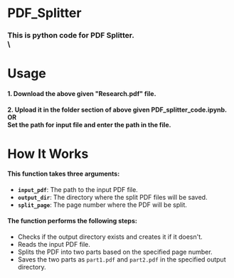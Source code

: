 # PDF_Splitter <br>
### This is python code for PDF Splitter. <br>\

# Usage
#### 	1. Download the above given "Research.pdf" file. <br>
#### 	2. Upload it in the folder section of above given PDF_splitter_code.ipynb. <br> OR <br> Set the path for input file and enter the path in the file.

# How It Works <br>

#### **This function takes three arguments:**
- **`input_pdf`**: The path to the input PDF file.  
- **`output_dir`**: The directory where the split PDF files will be saved.  
- **`split_page`**: The page number where the PDF will be split.

#### **The function performs the following steps:**
- Checks if the output directory exists and creates it if it doesn't.  
- Reads the input PDF file.  
- Splits the PDF into two parts based on the specified page number.  
- Saves the two parts as `part1.pdf` and `part2.pdf` in the specified output directory.

